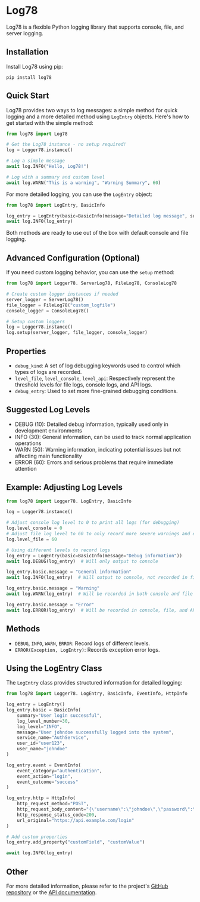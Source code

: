 # Log78

Log78 is a flexible Python logging library that supports console, file, and server logging.

## Installation

Install Log78 using pip:

```
pip install log78
```

## Quick Start

Log78 provides two ways to log messages: a simple method for quick logging and a more detailed method using `LogEntry` objects. Here's how to get started with the simple method:

```python
from log78 import Log78

# Get the Log78 instance - no setup required!
log = Logger78.instance()

# Log a simple message
await log.INFO("Hello, Log78!")

# Log with a summary and custom level
await log.WARN("This is a warning", "Warning Summary", 60)
```

For more detailed logging, you can use the `LogEntry` object:

```python
from log78 import LogEntry, BasicInfo

log_entry = LogEntry(basic=BasicInfo(message="Detailed log message", summary="Log Summary"))
await log.INFO(log_entry)
```

Both methods are ready to use out of the box with default console and file logging.

## Advanced Configuration (Optional)

If you need custom logging behavior, you can use the `setup` method:

```python
from log78 import Logger78. ServerLog78, FileLog78, ConsoleLog78

# Create custom logger instances if needed
server_logger = ServerLog78()
file_logger = FileLog78("custom_logfile")
console_logger = ConsoleLog78()

# Setup custom loggers
log = Logger78.instance()
log.setup(server_logger, file_logger, console_logger)
```

## Properties

- `debug_kind`: A set of log debugging keywords used to control which types of logs are recorded.
- `level_file`, `level_console`, `level_api`: Respectively represent the threshold levels for file logs, console logs, and API logs.
- `debug_entry`: Used to set more fine-grained debugging conditions.

## Suggested Log Levels

- DEBUG (10): Detailed debug information, typically used only in development environments
- INFO (30): General information, can be used to track normal application operations
- WARN (50): Warning information, indicating potential issues but not affecting main functionality
- ERROR (60): Errors and serious problems that require immediate attention

## Example: Adjusting Log Levels

```python
from log78 import Logger78. LogEntry, BasicInfo

log = Logger78.instance()

# Adjust console log level to 0 to print all logs (for debugging)
log.level_console = 0
# Adjust file log level to 60 to only record more severe warnings and errors
log.level_file = 60

# Using different levels to record logs
log_entry = LogEntry(basic=BasicInfo(message="Debug information"))
await log.DEBUG(log_entry)  # Will only output to console

log_entry.basic.message = "General information"
await log.INFO(log_entry)  # Will output to console, not recorded in file

log_entry.basic.message = "Warning"
await log.WARN(log_entry)  # Will be recorded in both console and file

log_entry.basic.message = "Error"
await log.ERROR(log_entry)  # Will be recorded in console, file, and API
```

## Methods

- `DEBUG`, `INFO`, `WARN`, `ERROR`: Record logs of different levels.
- `ERROR(Exception, LogEntry)`: Records exception error logs.

## Using the LogEntry Class

The `LogEntry` class provides structured information for detailed logging:

```python
from log78 import Logger78. LogEntry, BasicInfo, EventInfo, HttpInfo

log_entry = LogEntry()
log_entry.basic = BasicInfo(
    summary="User login successful",
    log_level_number=30,
    log_level="INFO",
    message="User johndoe successfully logged into the system",
    service_name="AuthService",
    user_id="user123",
    user_name="johndoe"
)

log_entry.event = EventInfo(
    event_category="authentication",
    event_action="login",
    event_outcome="success"
)

log_entry.http = HttpInfo(
    http_request_method="POST",
    http_request_body_content="{\"username\":\"johndoe\",\"password\":\"*****\"}",
    http_response_status_code=200,
    url_original="https://api.example.com/login"
)

# Add custom properties
log_entry.add_property("customField", "customValue")

await log.INFO(log_entry)
```

## Other

For more detailed information, please refer to the project's [GitHub repository](https://github.com/www778878net/Log78) or the [API documentation](http://www.778878.net/docs/#/Log78/).
